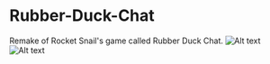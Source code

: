 # Rubber-Duck-Chat
Remake of Rocket Snail's game called Rubber Duck Chat.
![Alt text](http://i.imgur.com/1OJoiPm.gif)
![Alt text](http://i.imgur.com/ESHu17s.jpg)


